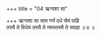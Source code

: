 +++
title = "04 ऋग्वशा सा"

+++
ऋग्वशा सा साम गर्भं दधे सेमं पाहि  
तस्यै ते विधेयं तस्यै ते नमस्तस्मै ते स्वाहा ॥ ४ ॥